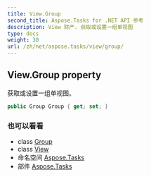 ```yaml
---
title: View.Group
second_title: Aspose.Tasks for .NET API 参考
description: View 财产. 获取或设置一组单视图
type: docs
weight: 30
url: /zh/net/aspose.tasks/view/group/
---
```

## View.Group property

获取或设置一组单视图。

```csharp
public Group Group { get; set; }
```

### 也可以看看

* class [Group](../../group/)
* class [View](../)
* 命名空间 [Aspose.Tasks](../../view/)
* 部件 [Aspose.Tasks](../../../)



